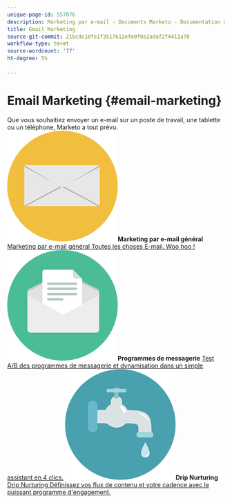 ```yaml
---
unique-page-id: 557076
description: Marketing par e-mail - Documents Marketo - Documentation du produit
title: Email Marketing
source-git-commit: 21bcdc10fe1f3517612efe0f8e2adaf2f4411a70
workflow-type: tm+mt
source-wordcount: '77'
ht-degree: 5%

---
```



# Email Marketing {#email-marketing}

Que vous souhaitiez envoyer un e-mail sur un poste de travail, une tablette ou un téléphone, Marketo a tout prévu.
**![Marketing par e-mail général](assets/office-27.png)Marketing par e-mail général** [Marketing par e-mail général Toutes les choses E-mail. Woo hoo !](https://docs.marketo.com/display/DOCS/General)     **![Programmes de messagerie](assets/chat-messages-10.png)Programmes de messagerie** [Test A/B des programmes de messagerie et dynamisation dans un simple assistant en 4 clics.](https://docs.marketo.com/display/DOCS/Email+Programs)     **![Drip Nurturing](assets/ecology-14.png)Drip Nurturing** [Drip Nurturing Définissez vos flux de contenu et votre cadence avec le puissant programme d&#39;engagement.](https://docs.marketo.com/display/DOCS/Drip+Nurturing)
